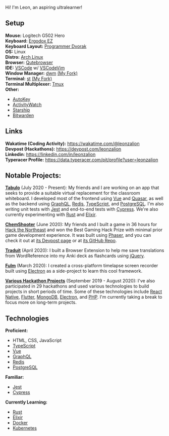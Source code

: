 Hi! I'm Leon, an aspiring ultralearner!

## Setup
**Mouse:** Logitech G502 Hero
\
**Keyboard:** [Ergodox EZ](https://ergodox-ez.com/)
\
**Keyboard Layout:** [Programmer Dvorak](https://www.kaufmann.no/roland/dvorak/)
\
**OS:** Linux
\
**Distro:** [Arch Linux](https://archlinux.org/)
\
**Browser:** [Qutebrowser](https://qutebrowser.org/)
\
**IDE:** [VSCode](https://code.visualstudio.com/) w/ [VSCodeVim](https://github.com/VSCodeVim/Vim)
\
**Window Manager:** [dwm](https://dwm.suckless.org/) [(My Fork)](https://github.com/leonzalion/dwm)
\
**Terminal:** [st](https://st.suckless.org/) [(My Fork)](https://github.com/leonzalion/st)
\
**Terminal Multiplexer:** [Tmux](https://github.com/tmux/tmux)
\
**Other:**
- [AutoKey](https://github.com/autokey/autokey)
- [ActivityWatch](https://activitywatch.net/)
- [Starship](https://starship.rs/)
- [Bitwarden](https://bitwarden.com/)

## Links
**Wakatime (Coding Activity):** https://wakatime.com/@leonzalion
\
**Devpost (Hackathons):** https://devpost.com/leonzalion
\
**Linkedin**: https://linkedin.com/in/leonzalion
\
**Typeracer Profile:** https://data.typeracer.com/pit/profile?user=leonzalion

## Notable Projects:

[**Tabulo**](https://tabulo.app) (July 2020 - Present): My friends and I are working on an app that seeks to provide a suitable virtual replacement for the classroom whiteboard. I developed most of the frontend using [Vue](https://vuejs.org) and [Quasar](https://quasar.dev), as well as the backend using [GraphQL](https://graphql.org), [Redis](https://redis.io), [TypeScript](https://typescriptlang.org), and [PostgreSQL](https://postgresql.org). I'm also writing unit tests with [Jest](https://jestjs.io) and end-to-end tests with [Cypress](https://cypress.io). We're also currently experimenting with [Rust](https://rust-lang.org) and [Elixir](https://elixir-lang.org).

[**ChemShooter**](https://chemshooter.herokuapp.com) (June 2020): My friends and I built a game in 36 hours for [Hack the Northeast](https://hackthenortheast.com) and won the Best Gaming Hack Prize with minimal prior game development experience. It was built using [Phaser](https://phaser.io), and you can check it out at [its Devpost page](https://devpost.com/software/chemshooter) or at [its GitHub Repo](https://github.com/ChemShooter/ChemShooter).

[**Traduit**](https://github.com/leonzalion/Traduit) (April 2020): I built a Browser Extension to help me save translations from WordReference into my Anki deck as flashcards using [jQuery](https://jquery.com).

[**Fulm**](https://github.com/leonzalion/Fulm) (March 2020): I created a cross-platform timelapse screen recorder built using [Electron](https://electronjs.org) as a side-project to learn this cool framework.

[**Various Hackathon Projects**](https://devpost.com/leonzalion) (September 2019 - August 2020): I've also participated in 29 hackathons and used various technologies to build projects in short periods of time. Some of these technologies include [React Native](https://reactnative.dev), [Flutter](https://flutter.dev), [MongoDB](https://mongodb.com), [Electron](https://electronjs.org), and [PHP](https://php.net). I'm currently taking a break to focus more on long-term projects.

## Technologies
**Proficient:**
- HTML, CSS, JavaScript
- [TypeScript](https://www.typescriptlang.org/)
- [Vue](https://vuejs.org)
- [GraphQL](https://graphql.org)
- [Redis](https://redis.io)
- [PostgreSQL](https://postgresql.org)

**Familiar:**
- [Jest](https://jestjs.io)
- [Cypress](https://cypress.io)

**Currently Learning:**
- [Rust](https://www.rust-lang.org/)
- [Elixir](https://elixir-lang.org/)
- [Docker](https://www.docker.com/)
- [Kubernetes](https://kubernetes.io/)
